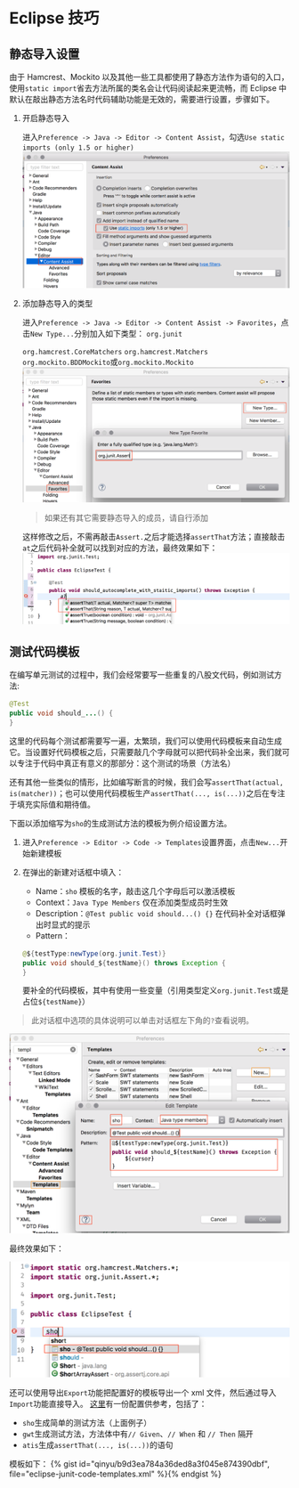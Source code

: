 # Eclipse 技巧

## 静态导入设置

由于 Hamcrest、Mockito 以及其他一些工具都使用了静态方法作为语句的入口，使用`static import`省去方法所属的类名会让代码阅读起来更流畅，而 Eclipse 中默认在敲出静态方法名时代码辅助功能是无效的，需要进行设置，步骤如下。

1. 开启静态导入

    进入`Preference -> Java -> Editor -> Content Assist`，勾选`Use static imports (only 1.5 or higher)`
![enable-static-import](./assets/enable-eclipse-static-imports.png)

2. 添加静态导入的类型

    进入`Preference -> Java -> Editor -> Content Assist -> Favorites`，点击`New Type...`分别加入如下类型：
    `org.junit`
    
    `org.hamcrest.CoreMatchers`
    `org.hamcrest.Matchers`
    `org.mockito.BDDMockito`或`org.mockito.Mockito`
    ![add-static-import-types](./assets/add-eclipse-static-import-types.png)
    > 如果还有其它需要静态导入的成员，请自行添加

    这样修改之后，不需再敲击`Assert.`之后才能选择`assertThat`方法；直接敲击`at`之后代码补全就可以找到对应的方法，最终效果如下：
    ![static-members-auto-pops-up](./assets/eclipse-static-member-auto-pops-up.png)

## 测试代码模板

在编写单元测试的过程中，我们会经常要写一些重复的八股文代码，例如测试方法:

```java
@Test
public void should_...() {
}
```

这里的代码每个测试都需要写一遍，太繁琐，我们可以使用代码模板来自动生成它。当设置好代码模板之后，只需要敲几个字母就可以把代码补全出来，我们就可以专注于代码中真正有意义的那部分：这个测试的场景（方法名）

还有其他一些类似的情形，比如编写断言的时候，我们会写`assertThat(actual, is(matcher))`；也可以使用代码模板生产`assertThat(..., is(...))`之后在专注于填充实际值和期待值。

下面以添加缩写为`sho`的生成测试方法的模板为例介绍设置方法。

1. 进入`Preference -> Editor -> Code -> Templates`设置界面，点击`New...`开始新建模板

2. 在弹出的新建对话框中填入：
    * Name：`sho` 模板的名字，敲击这几个字母后可以激活模板
    * Context：`Java Type Members` 仅在添加类型成员时生效
    * Description：`@Test public void should...() {}` 在代码补全对话框弹出时显式的提示
    * Pattern：
    ```java
    @${testType:newType(org.junit.Test)}
    public void should_${testName}() throws Exception {
    }
    ```
    要补全的代码模板，其中有使用一些变量（引用类型定义`org.junit.Test`或是占位`${testName}`）

> 此对话框中选项的具体说明可以单击对话框左下角的`?`查看说明。

![create-eclipse-code-template](./assets/create-eclipse-code-template.png)

最终效果如下：

![eclipse-sho-template-pops-up](./assets/eclipse-sho-template-pops-up.png)

还可以使用导出`Export`功能把配置好的模板导出一个 xml 文件，然后通过导入`Import`功能直接导入。
[这里](https://gist.github.com/qinyu/03031d89afa591e7ed8bd263f71d96ee)有一份配置供参考，包括了：

* `sho`生成简单的测试方法（上面例子）
* `gwt`生成测试方法，方法体中有`// Given`、`// When` 和 `// Then` 隔开
* `atis`生成`assertThat(..., is(...))`的语句

模板如下：
{% gist id="qinyu/b9d3ea784a36ded8a3f045e874390dbf", file="eclipse-junit-code-templates.xml" %}{% endgist %}
